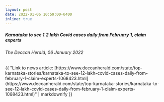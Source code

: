 ```yaml
---
layout: post
date: 2022-01-06 10:59:00-0400
inline: true
---
```



##### Karnataka to see 1.2 lakh Covid cases daily from February 1, claim experts
###### The Deccan Herald, 06 January 2022
<div>{{ "Link to news article: [https://www.deccanherald.com/state/top-karnataka-stories/karnataka-to-see-12-lakh-covid-cases-daily-from-february-1-claim-experts-1068423.html](https://www.deccanherald.com/state/top-karnataka-stories/karnataka-to-see-12-lakh-covid-cases-daily-from-february-1-claim-experts-1068423.html)" | markdownify }}</div>
